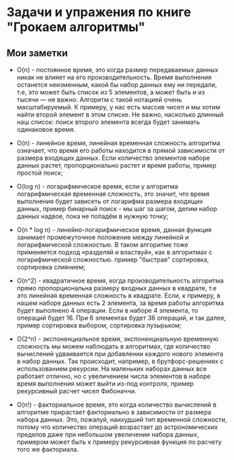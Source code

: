 # Задачи и упражения по книге "Грокаем алгоритмы"

## Мои заметки

- O(n) - постоянное время, это когда размер передаваемых данных никак не влияет на его производительность. Время выполнения останется неизменным, какой бы набор данных ему ни передали, т.е, это может быть список из 5 элементов, а может быть и из тысячи — не важно. Алгоритм с такой нотацией очень масштабируемый. К примеру, у нас есть массив чисел и мы хотим найти второй элемент в этом списке. Не важно, насколько длинный наш список: поиск второго элемента всегда будет занимать одинаковое время.

- O(n) - линейное время, линейная временная сложность алгоритма означает, что время его работы находится в прямой зависимости от размера входящих данных. Если количество элементов наборе данных растет, пропорционально растет и время работы, пример простой поиск;

- O(log n) - логарифмическое время, если у алгоритма логарифмическая временная сложность, это значит, что время выполнения будет зависеть от логарифма размера входящих данных, пример бинарный поиск - мы шаг за шагом, делим набор данных надвое, пока не попадём в нужную точку;

- O(n * log n) - линейно-логарифмическое время, данная функция занимает промежуточное положение между линейной и логарифмической сложностью. В таком алгоритме тоже применяется подход «разделяй и властвуй», как в алгоритмах с логарифмической сложностью. пример "быстрая" сортировка, сортировка слиянием;

- O(n^2) - квадратичное время, когда производительность алгоритма прямо пропорциональна размеру входных данных в квадрате, т.е это линейная временная сложность в квадрате. Если, к примеру, в нашем наборе данных есть 2 элемента, за время работы алгоритма будет выполнено 4 операции. Если в наборе 4 элемента, то операций будет 16. При 6 элементах будет 36 операций, и так далее, пример сортировка выбором, сортировка пузырьком;

- O(2^n) - экспоненциальное время, экспоненциальную временную сложность мы можем наблюдать в алгоритмах, где количество вычислений удваивается при добавлении каждого нового элемента в набор данных. Так происходит, например, в брутфорс-решениях с использованием рекурсии. На маленьких наборах данных все работает отлично, но с увеличением числа элементов в наборе время выполнения может выйти из-под контроля, пример рекурсивный расчет чисел Фибоначчи.

- O(n!) - факториальное время, это когда количество вычислений в алгоритме прирастает факториально в зависимости от размера набора данных. Это, пожалуй, наихудший тип временной сложности, потому что количество операций возрастает до астрономических пределов даже при небольшом увеличении набора данных, примером может быть к примеру рекурсивная функция по расчету того же факториала.
